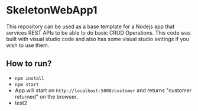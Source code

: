 # SkeletonWebApp1

This repository can be used as a base template for a Nodejs app that services REST APIs to be able to do basic CRUD Operations. This code was built with visual studio code and also has some visual studio settings if you wish to use them.

## How to run?
* `npm install`
* `npm start`
* App will start on `http://localhost:5000/customer` and returns "customer returned" on the browser.
* test2